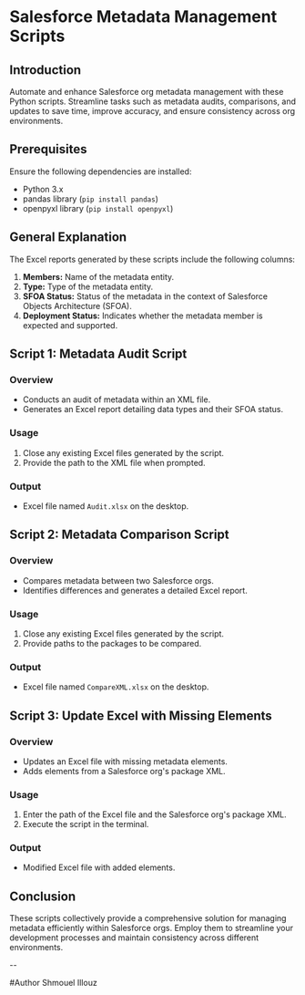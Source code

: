 # Salesforce Metadata Management Scripts

## Introduction

Automate and enhance Salesforce org metadata management with these Python scripts. Streamline tasks such as metadata audits, comparisons, and updates to save time, improve accuracy, and ensure consistency across org environments.

## Prerequisites

Ensure the following dependencies are installed:

- Python 3.x
- pandas library (`pip install pandas`)
- openpyxl library (`pip install openpyxl`)

## General Explanation

The Excel reports generated by these scripts include the following columns:

1. **Members:** Name of the metadata entity.
2. **Type:** Type of the metadata entity.
3. **SFOA Status:** Status of the metadata in the context of Salesforce Objects Architecture (SFOA).
4. **Deployment Status:** Indicates whether the metadata member is expected and supported.

## Script 1: Metadata Audit Script

### Overview

- Conducts an audit of metadata within an XML file.
- Generates an Excel report detailing data types and their SFOA status.

### Usage

1. Close any existing Excel files generated by the script.
2. Provide the path to the XML file when prompted.

### Output

- Excel file named `Audit.xlsx` on the desktop.

## Script 2: Metadata Comparison Script

### Overview

- Compares metadata between two Salesforce orgs.
- Identifies differences and generates a detailed Excel report.

### Usage

1. Close any existing Excel files generated by the script.
2. Provide paths to the packages to be compared.

### Output

- Excel file named `CompareXML.xlsx` on the desktop.

## Script 3: Update Excel with Missing Elements

### Overview

- Updates an Excel file with missing metadata elements.
- Adds elements from a Salesforce org's package XML.

### Usage

1. Enter the path of the Excel file and the Salesforce org's package XML.
2. Execute the script in the terminal.

### Output

- Modified Excel file with added elements.

## Conclusion

These scripts collectively provide a comprehensive solution for managing metadata efficiently within Salesforce orgs. Employ them to streamline your development processes and maintain consistency across different environments.

--

#Author
Shmouel Illouz
